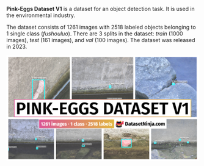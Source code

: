 **Pink-Eggs Dataset V1** is a dataset for an object detection task. It is used in the environmental industry. 

The dataset consists of 1261 images with 2518 labeled objects belonging to 1 single class (*fushouluo*). There are 3 splits in the dataset: *train* (1000 images), *test* (161 images), and *val* (100 images). The dataset was released in 2023.

<img src="https://github.com/dataset-ninja/pink-eggs-dataset-v1/raw/main/visualizations/poster.png">

